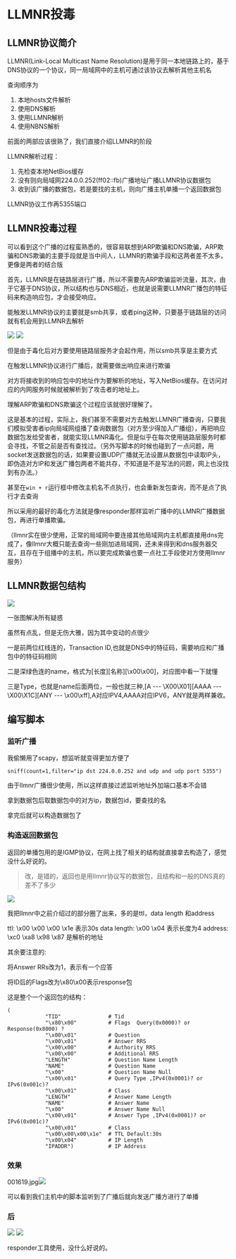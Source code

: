 # LLMNR投毒

## LLMNR协议简介

LLMNR(Link-Local Multicast Name Resolution)是用于同一本地链路上的，基于DNS协议的一个协议，同一局域网中的主机可通过该协议去解析其他主机名

查询顺序为

1. 本地hosts文件解析
2. 使用DNS解析
3. 使用LLMNR解析
4. 使用NBNS解析

前面的两部应该很熟了，我们直接介绍LLMNR的阶段

LLMNR解析过程：

1. 先检查本地NetBios缓存
2. 没有则向局域网224.0.0.252(ff02::fb)广播地址广播LLMNR协议数据包
3. 收到该广播的数据包，若是要找的主机，则向广播主机单播一个返回数据包

LLMNR协议工作再5355端口

## LLMNR投毒过程

可以看到这个广播的过程蛮熟悉的，很容易联想到ARP欺骗和DNS欺骗，ARP欺骗和DNS欺骗的主要手段就是当中间人，LLMNR的欺骗手段和这两者差不太多，更像是两者的结合版

首先，LLMNR是在链路层进行广播，所以不需要先ARP欺骗监听流量，其次，由于它基于DNS协议，所以结构也与DNS相近，也就是说需要LLMNR广播包的特征码来构造响应包，才会接受响应。

能触发LLMNR协议的主要就是smb共享，或者ping这种，只要基于链路层的访问就有机会用到LLMNR去解析

<img src='https://0xfay.github.io/public/image/233454.jpg'>

<img src='https://0xfay.github.io/public/image/233920.jpg'>

但是由于毒化后对方要使用链路层服务才会起作用，所以smb共享是主要方式

在触发LLMNR协议进行广播后，就需要做出响应来进行欺骗

对方将接收到的响应包中的地址作为要解析的地址，写入NetBios缓存。在访问对应的内网服务时候就被解析到了攻击者的地址上。

理解ARP欺骗和DNS欺骗这个过程应该就很好理解了。

这是基本的过程，实际上，我们甚至不需要对方去触发LLMNR广播查询，只要我们模拟受害者ip向局域网组播了查询数据包（对方至少得加入广播组），再把响应数据包发给受害者，就能实现LLMNR毒化。但是似乎在每次使用链路层服务时都会寻找，不管之前是否有查找过。（另外写脚本的时候也碰到了一点问题，用socket发送数据包的话，如果要设置UDP广播就无法设置从数据包中读取IP头，即伪造对方IP和发送广播包两者不能共存，不知道是不是写法的问题，网上也没找到有办法。）

甚至在`win + r`运行框中修改主机名不点执行，也会重新发包查询，而不是点了执行才去查询

所以采用的最好的毒化方法就是像responder那样监听广播中的LLMNR广播数据包，再进行单播欺骗。

（llmnr实在很少使用，正常的局域网中要连接其他局域网内主机都直接用dns完成了，像llmnr大概只能去查询一些刚加进局域网，还未来得到和dns服务器交互，且存在于组播中的主机，所以要完成欺骗也要一点社工手段使对方使用llmnr服务）

## LLMNR数据包结构

<img src='https://0xfay.github.io/public/image/200227.jpg'>

一张图解决所有疑惑

虽然有点乱，但是无伤大雅，因为其中变动的点很少

一是前两位红线连的，Transaction ID,也就是DNS中的特征码，需要响应和广播包中的特征码相同

二是深绿色连的name，格式为[长度][名称][\x00\x00]，对应图中看一下就懂

三是Type，也就是name后面两位，一般也就三种,[A --- \X00\X01][AAAA --- \X00\X1C][ANY --- \x00\xff],A对应IPV4,AAAA对应IPV6，ANY就是两样兼收。

## 编写脚本

### 监听广播

我偷懒用了scapy，想监听就变得更加方便了

`sniff(count=1,filter="ip dst 224.0.0.252 and udp and udp port 5355")`

由于llmnr广播很少使用，所以这样直接过滤监听地址外加端口基本不会错

拿到数据包后取数据包中的对方ip，数据包id，要查找的名

拿完后就可以构造数据包了

### 构造返回数据包

返回的单播包用的是IGMP协议，在网上找了相关的结构就直接拿去构造了，感觉没什么好说的。

> 改，是错的，返回也是用llmnr协议写的数据包，且结构和一般的DNS真的差不了多少

<img src='https://0xfay.github.io/public/image/225911.jpg'>

我把llmnr中之前介绍过的部分圈了出来，多的是ttl，data length 和address

ttl: \x00 \x00 \x00 \x1e 表示30s
data length: \x00 \x04 表示长度为4
address: \xc0 \xa8 \x98 \x87 是解析的地址

其余要注意的:

将Answer RRs改为1，表示有一个应答

将ID后的Flags改为\x80\x00表示response包

这是整个一个返回包的结构：

```
(
            "TID"               # Tid
            "\x80\x00"          # Flags  Query(0x0000)? or Response(0x8000) ?
            "\x00\x01"          # Question
            "\x00\x01"          # Answer RRS
            "\x00\x00"          # Authority RRS
            "\x00\x00"          # Additional RRS
            "LENGTH"            # Question Name Length
            "NAME"              # Question Name
            "\x00"              # Question Name Null
            "\x00\x01"          # Query Type ,IPv4(0x0001)? or IPv6(0x001c)?
            "\x00\x01"          # Class
            "LENGTH"            # Answer Name Length
            "NAME"              # Answer Name
            "\x00"              # Answer Name Null
            "\x00\x01"          # Answer Type ,IPv4(0x0001)? or IPv6(0x001c)?
            "\x00\x01"          # Class
            "\x00\x00\x00\x1e"  # TTL Default:30s
            "\x00\x04"          # IP Length
            "IPADDR")           # IP Address
```

### 效果

001619.jpg<img src='https://0xfay.github.io/public/image/001619.jpg'>

可以看到我们主机中的脚本监听到了广播后就向发送广播方进行了单播

### 后

<img src='https://0xfay.github.io/public/image/230824.jpg'>

<img src='https://0xfay.github.io/public/image/231055.jpg'>

responder工具使用，没什么好说的。

